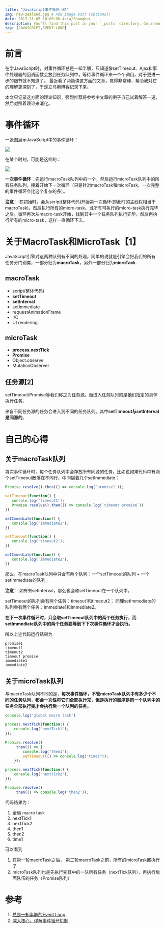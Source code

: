 ```yaml
---
title: "JavaScript事件循环小结"
img: new-zealand.jpg # Add image post (optional)
date: 2017-11-05 18:00:00 Asia/Shanghai
description: You’ll find this post in your `_posts` directory. Go ahead and edit it and re-build the site to see your changes. # Add post description (optional)
tag: [JAVASCRIPT,EVENT-LOOP]
---
```


# 前言

在学JavaScript时，对事件循环总是一知半解，只知道像setTimeout、Ajax和事件处理器的回调函数会放到任务队列中，等待事件循环来一个个调用，对于更进一步的细节就不知道了。 最近看了两篇讲这方面的文章，觉得非常棒，帮助我对它的理解更深刻了，于是立马用博客记录下来。

本文只记录这方面的理论知识，强烈推荐将参考中文章的例子自己试着解答一遍，然后对照着理论来消化。

# 事件循环

一张图展示JavaScript中的事件循环：

![](http://mmbiz.qpic.cn/mmbiz_png/meG6Vo0Mevia3qqAdZXbGMvOQWvD3AxX5RExFksDUS067icPUUmVweUqmuaR2vHlkOqia7x0XydvVfstK6Lf5l7GQ/640?wx_fmt=png&tp=webp&wxfrom=5&wx_lazy=1)

在某个时刻，可能是这样的：

![](http://mmbiz.qpic.cn/mmbiz_png/zPh0erYjkib3g6TGY1YsxUKkCPmA1grtXgKiafNpQ879kPph9tAle98Or8KyMd2kO6HvXUSiaxOkPybbVt8Zy8Djg/640?wx_fmt=png&tp=webp&wxfrom=5&wx_lazy=1)

**一次事件循环**：先运行macroTask队列中的一个，然后运行microTask队列中的所有任务队列。接着开始下一次循环（只是针对macroTask和microTask，一次完整的事件循环会比这个复杂的多）。

**注意**： 在初始时，会从script(整体代码)开始第一次循环(即此时的主线程相当于macroTask)，然后执行所有的micro-task。当所有可执行的micro-task执行完毕之后。循环再次从macro-task开始，找到其中一个任务队列执行完毕，然后再执行所有的micro-task，这样一直循环下去。

# 关于MacroTask和MicroTask【1】

JavaScript引擎对这两种队列有不同的处理，简单的说就是引擎会把我们的所有任务分门别类，一部分归为**macroTask**，另外一部分归为**microTack**.

## macroTask

* script(整体代码)
* **setTimeout**
* **setInterval**
* setImmediate
* requestAnimationFrame
* I/O
* UI rendering

## microTask

* **process.nextTick**
* **Promise**
* Object.observe
* MutationObserver

## 任务源[2]

setTimeout/Promise等我们称之为任务源。而进入任务队列的是他们指定的具体执行任务。

来自不同任务源的任务会进入到不同的任务队列。其中**setTimeout与setInterval是同源的**。 
# 自己的心得

## 关于macroTask队列

每次事件循环时，每个任务队列中会存放所有同源的任务。比如说如果代码中有两个setTimeout散落在不同行，中间隔着几个setImmediate：

```js
Promise.resolve().then(() => console.log(`promise1`));

setTimeout(function() {
   console.log('timeout1');
   Promise.resolve().then(() => console.log(`timeout promise`))
})

setImmediate(function() {
   console.log('immediate1');
})

setTimeout(function() {
   console.log('timeout2');
})

setImmediate(function() {
   console.log('immediate2');
})
```

那么，在macroTask队列中只会有两个队列：一个setTimeout的队列 +  一个setImmediate的队列 。

**注意**： 如有有setInterval，那么也会和setTimeout在一个队列中。


setTimeout的队列会有两个任务：timeout1和timeout2； 同理setImmediate的队列会有两个任务：immediate1和immediate2。

**在下一次事件循环时，只会取setTimeout队列中的两个任务执行，而setImmediate队列中的两个任务要等到下下次事件循环才会执行。**

所以上述代码运行结果为

```
promise1
timeout1
timeout2
timeout promise
immediate1
immediate2
```

## 关于microTask队列

与macroTask队列不同的是，**每次事件循环，不管microTask队列中有多少个不同的任务队列，都会一次性将它们全部执行完，但是执行的顺序是前一个队列中的任务全部执行完才会执行后一个队列的任务。**

```js
console.log('global macro task')

process.nextTick(function() {
    console.log('nextTick1');
});

Promise.resolve()
    .then(() => {
        console.log('then1');
        setTimeout(() => console.log("time1"));
    });

process.nextTick(function() {
    console.log('nextTick2');
});

Promise.resolve()
    .then(() => console.log('then2'));
```

代码结果为：

1. 全局 macro task
2. nextTick1
3. nextTick2
4. then1
5. then2
6. time1

可以看到

1. 在第一轮macroTask之后， 第二轮macroTask之前，所有的microTask都执行了
2. microTask队列也是先执行完其中的一队所有任务（nextTick队列），再执行后面队伍的任务（Promise队列）

# 参考
1. [总是一知半解的Event Loop](https://mp.weixin.qq.com/s/3-8kH1L-FZqSgv8zocoY7g)
2. [深入核心，详解事件循环机制](https://mp.weixin.qq.com/s/Of8gGz-EYuOkVSLqV8W2ow)

